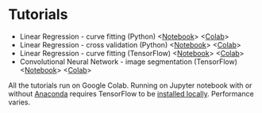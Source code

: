 # Tutorials

- Linear Regression - curve fitting (Python) <[Notebook][part1_notebook]> <[Colab][part1_colab]>
- Linear Regression - cross validation (Python) <[Notebook][part2_notebook]> <[Colab][part2_colab]>
- Linear Regression - curve fitting (TensorFlow) <[Notebook][part3_notebook]> <[Colab][part3_colab]>
- Convolutional Neural Network - image segmentation (TensorFlow) <[Notebook][part4_notebook]> <[Colab][part4_colab]>

All the tutorials run on Google Colab. Running on Jupyter notebook with or without [Anaconda][tf_conda] requires TensorFlow to be [installed locally][tf_install]. Performance varies.


[part1_notebook]: https://github.com/YipengHu/ipmi/blob/dev/tutorials/01-CurveFitting.ipynb
[part1_colab]: https://colab.research.google.com/github/YipengHu/ipmi/blob/dev/tutorials/01-CurveFitting.ipynb

[part2_notebook]: https://github.com/YipengHu/ipmi/blob/dev/tutorials/02-CrossValidation.ipynb
[part2_colab]: https://colab.research.google.com/github/YipengHu/ipmi/blob/dev/tutorials/02-CrossValidation.ipynb

[part3_notebook]: https://github.com/YipengHu/ipmi/blob/dev/tutorials/03-CurveFitting-TensorFlow.ipynb
[part3_colab]: https://colab.research.google.com/github/YipengHu/ipmi/blob/dev/tutorials/03-CurveFitting-TensorFlow.ipynb

[part4_notebook]: https://github.com/YipengHu/ipmi/blob/dev/tutorials/04-ImageSegmentation-TensorFlow.ipynb
[part4_colab]: https://colab.research.google.com/github/YipengHu/ipmi/blob/dev/tutorials/04-ImageSegmentation-TensorFlow.ipynb

[tf_install]: https://www.tensorflow.org/install/
[tf_conda]: https://www.anaconda.com/blog/developer-blog/tensorflow-in-anaconda/
